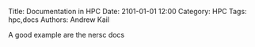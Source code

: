 Title: Documentation in HPC
Date: 2101-01-01 12:00
Category: HPC
Tags: hpc,docs
Authors: Andrew Kail

A good example are the nersc docs
